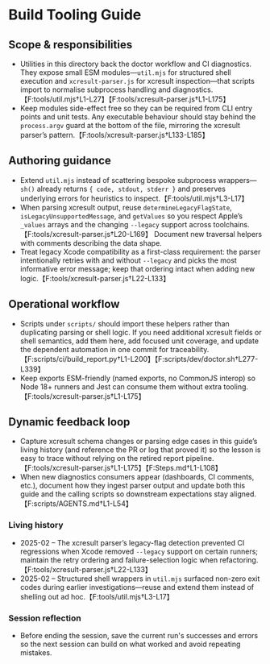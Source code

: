 # Build Tooling Guide

## Scope & responsibilities
- Utilities in this directory back the doctor workflow and CI diagnostics. They expose small ESM modules—`util.mjs` for structured shell execution and `xcresult-parser.js` for xcresult inspection—that scripts import to normalise subprocess handling and diagnostics.【F:tools/util.mjs†L1-L27】【F:tools/xcresult-parser.js†L1-L175】
- Keep modules side-effect free so they can be required from CLI entry points and unit tests. Any executable behaviour should stay behind the `process.argv` guard at the bottom of the file, mirroring the xcresult parser’s pattern.【F:tools/xcresult-parser.js†L133-L185】

## Authoring guidance
- Extend `util.mjs` instead of scattering bespoke subprocess wrappers—`sh()` already returns `{ code, stdout, stderr }` and preserves underlying errors for heuristics to inspect.【F:tools/util.mjs†L3-L17】
- When parsing xcresult output, reuse `determineLegacyFlagState`, `isLegacyUnsupportedMessage`, and `getValues` so you respect Apple’s `_values` arrays and the changing `--legacy` support across toolchains.【F:tools/xcresult-parser.js†L20-L169】 Document new traversal helpers with comments describing the data shape.
- Treat legacy Xcode compatibility as a first-class requirement: the parser intentionally retries with and without `--legacy` and picks the most informative error message; keep that ordering intact when adding new logic.【F:tools/xcresult-parser.js†L22-L133】

## Operational workflow
- Scripts under `scripts/` should import these helpers rather than duplicating parsing or shell logic. If you need additional xcresult fields or shell semantics, add them here, add focused unit coverage, and update the dependent automation in one commit for traceability.【F:scripts/ci/build_report.py†L1-L200】【F:scripts/dev/doctor.sh†L277-L339】
- Keep exports ESM-friendly (named exports, no CommonJS interop) so Node 18+ runners and Jest can consume them without extra tooling.【F:tools/xcresult-parser.js†L1-L175】

## Dynamic feedback loop
- Capture xcresult schema changes or parsing edge cases in this guide’s living history (and reference the PR or log that proved it) so the lesson is easy to trace without relying on the retired report pipeline.【F:tools/xcresult-parser.js†L1-L175】【F:Steps.md†L1-L108】
- When new diagnostics consumers appear (dashboards, CI comments, etc.), document how they ingest parser output and update both this guide and the calling scripts so downstream expectations stay aligned.【F:scripts/AGENTS.md†L1-L54】

### Living history
- 2025-02 – The xcresult parser’s legacy-flag detection prevented CI regressions when Xcode removed `--legacy` support on certain runners; maintain the retry ordering and failure-selection logic when refactoring.【F:tools/xcresult-parser.js†L22-L133】
- 2025-02 – Structured shell wrappers in `util.mjs` surfaced non-zero exit codes during earlier investigations—reuse and extend them instead of shelling out ad hoc.【F:tools/util.mjs†L3-L17】

### Session reflection
- Before ending the session, save the current run's successes and errors so the next session can build on what worked and avoid repeating mistakes.
